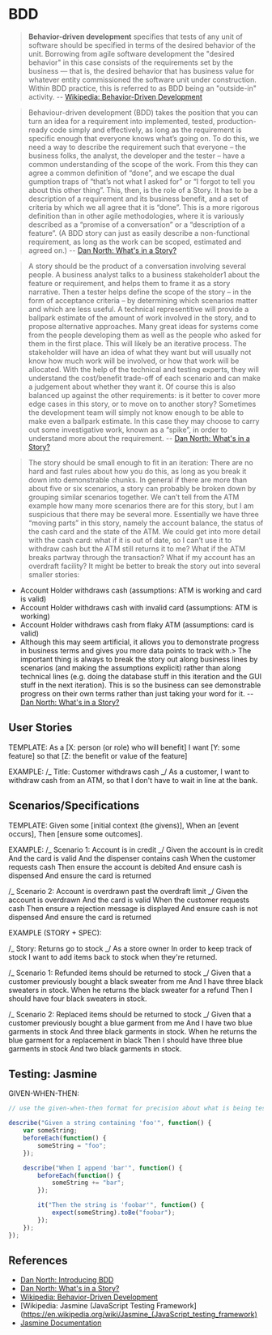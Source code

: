 # BDD

> **Behavior-driven development** specifies that tests of any unit of software should be specified in terms of the desired behavior of the unit. Borrowing from agile software development the "desired behavior" in this case consists of the requirements set by the business — that is, the desired behavior that has business value for whatever entity commissioned the software unit under construction. Within BDD practice, this is referred to as BDD being an "outside-in" activity. -- [Wikipedia: Behavior-Driven Development](https://en.wikipedia.org/wiki/Behavior-driven_development)

> Behaviour-driven development (BDD) takes the position that you can turn an idea for a requirement into implemented, tested, production-ready code simply and effectively, as long as the requirement is specific enough that everyone knows what’s going on. To do this, we need a way to describe the requirement such that everyone – the business folks, the analyst, the developer and the tester – have a common understanding of the scope of the work. From this they can agree a common definition of “done”, and we escape the dual gumption traps of “that’s not what I asked for” or “I forgot to tell you about this other thing”. This, then, is the role of a Story. It has to be a description of a requirement and its business benefit, and a set of criteria by which we all agree that it is “done”. This is a more rigorous definition than in other agile methodologies, where it is variously described as a “promise of a conversation” or a “description of a feature”. (A BDD story can just as easily describe a non-functional requirement, as long as the work can be scoped, estimated and agreed on.) -- [Dan North: What's in a Story?](https://dannorth.net/whats-in-a-story/)

> A story should be the product of a conversation involving several people. A business analyst talks to a business stakeholder1 about the feature or requirement, and helps them to frame it as a story narrative. Then a tester helps define the scope of the story – in the form of acceptance criteria – by determining which scenarios matter and which are less useful. A technical representitive will provide a ballpark estimate of the amount of work involved in the story, and to propose alternative approaches. Many great ideas for systems come from the people developing them as well as the people who asked for them in the first place. This will likely be an iterative process. The stakeholder will have an idea of what they want but will usually not know how much work will be involved, or how that work will be allocated. With the help of the technical and testing experts, they will understand the cost/benefit trade-off of each scenario and can make a judgement about whether they want it. Of course this is also balanced up against the other requirements: is it better to cover more edge cases in this story, or to move on to another story? Sometimes the development team will simply not know enough to be able to make even a ballpark estimate. In this case they may choose to carry out some investigative work, known as a “spike”, in order to understand more about the requirement. -- [Dan North: What's in a Story?](https://dannorth.net/whats-in-a-story/)

> The story should be small enough to fit in an iteration: There are no hard and fast rules about how you do this, as long as you break it down into demonstrable chunks. In general if there are more than about five or six scenarios, a story can probably be broken down by grouping similar scenarios together. We can’t tell from the ATM example how many more scenarios there are for this story, but I am suspicious that there may be several more. Essentially we have three “moving parts” in this story, namely the account balance, the status of the cash card and the state of the ATM. We could get into more detail with the cash card: what if it is out of date, so I can’t use it to withdraw cash but the ATM still returns it to me? What if the ATM breaks partway through the transaction? What if my account has an overdraft facility? It might be better to break the story out into several smaller stories:

* Account Holder withdraws cash (assumptions: ATM is working and card is valid)
* Account Holder withdraws cash with invalid card (assumptions: ATM is working)
* Account Holder withdraws cash from flaky ATM (assumptions: card is valid)
* Although this may seem artificial, it allows you to demonstrate progress in business terms and gives you more data points to track with.> The important thing is always to break the story out along business lines by scenarios (and making the assumptions explicit) rather than along technical lines (e.g. doing the database stuff in this iteration and the GUI stuff in the next iteration). This is so the business can see demonstrable progress on their own terms rather than just taking your word for it. -- [Dan North: What's in a Story?](https://dannorth.net/whats-in-a-story/)

## User Stories

TEMPLATE:
As a [X: person (or role) who will benefit]
I want [Y: some feature]
so that [Z: the benefit or value of the feature]

EXAMPLE:
/_ Title: Customer withdraws cash _/
As a customer,
I want to withdraw cash from an ATM,
so that I don't have to wait in line at the bank.

## Scenarios/Specifications

TEMPLATE:
Given some [initial context (the givens)],
When an [event occurs],
Then [ensure some outcomes].

EXAMPLE:
/_ Scenario 1: Account is in credit _/
Given the account is in credit
And the card is valid
And the dispenser contains cash
When the customer requests cash
Then ensure the account is debited
And ensure cash is dispensed
And ensure the card is returned

/_ Scenario 2: Account is overdrawn past the overdraft limit _/
Given the account is overdrawn
And the card is valid
When the customer requests cash
Then ensure a rejection message is displayed
And ensure cash is not dispensed
And ensure the card is returned

EXAMPLE (STORY + SPEC):

/_ Story: Returns go to stock _/
As a store owner
In order to keep track of stock
I want to add items back to stock when they're returned.

/_ Scenario 1: Refunded items should be returned to stock _/
Given that a customer previously bought a black sweater from me
And I have three black sweaters in stock.
When he returns the black sweater for a refund
Then I should have four black sweaters in stock.

/_ Scenario 2: Replaced items should be returned to stock _/
Given that a customer previously bought a blue garment from me
And I have two blue garments in stock
And three black garments in stock.
When he returns the blue garment for a replacement in black
Then I should have three blue garments in stock
And two black garments in stock.

## Testing: Jasmine

GIVEN-WHEN-THEN:

```javascript
// use the given-when-then format for precision about what is being tested 

describe("Given a string containing 'foo'", function() { 
	var someString; 
	beforeEach(function() { 
		someString = "foo"; 
	}); 

	describe("When I append 'bar'", function() { 
		beforeEach(function() { 
			someString += "bar"; 
		}); 

		it("Then the string is 'foobar'", function() { 
			expect(someString).toBe("foobar"); 
		}); 
	});
}); 
```

## References

* [Dan North: Introducing BDD](https://dannorth.net/introducing-bdd/)
* [Dan North: What's in a Story?](https://dannorth.net/whats-in-a-story/)
* [Wikipedia: Behavior-Driven Development](https://en.wikipedia.org/wiki/Behavior-driven_development)
* [Wikipedia: Jasmine (JavaScript Testing Framework](https://en.wikipedia.org/wiki/Jasmine_(JavaScript_testing_framework)
* [Jasmine Documentation](https://jasmine.github.io/)
